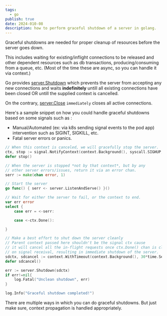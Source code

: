 ```yaml
---
tags:
  - go
publish: true
date: 2024-010-08
description: how to perform graceful shutdown of a server in golang.
---
```


Graceful shutdowns are needed for proper cleanup of resources before the server goes down.

This includes waiting for existing/inflight connections to be released and other dependent resources such as db transactions, producing/consuming from a queue, etc. (Most of the time these are async, so you can handle it via context.)

Go provides [server.Shutdown](https://pkg.go.dev/net/http#Server.Shutdown) which prevents the server from  accepting any new connections and waits **indefinitely** untill all existing connections have been closed  OR untill the supplied context is cancelled. 

On the contrary, [server.Close](https://pkg.go.dev/net/http#Server.Close) `immediately` closes all active connections.

Here's a sample snippet on how you could handle graceful shutdowns based on some signals such as : 
* Manual/Automated (ex: via k8s sending signal events to the pod app) intervention such as SIGINT, SIGKILL, etc.
* Fatal server errors or panics.



```go title="main.go"
// When this context is canceled, we will gracefully stop the server.
ctx, stop := signal.NotifyContext(context.Background(), syscall.SIGHUP, syscall.SIGINT, syscall.SIGTERM, syscall.SIGQUIT)
defer stop()

// When the server is stopped *not by that context*, but by any
// other server errors/issues, return it via an error chan.
serr := make(chan error, 1)

// Start the server
go func() { serr <- server.ListenAndServe() }()

// Wait for either the server to fail, or the context to end.
var err error
select {
    case err = <-serr:

    case <-ctx.Done():

}  

// Make a best effort to shut down the server cleanly
// Parent context passed here shouldn't be the signal ctx cause
// it will cancel all the in-flight requests once ctx.Done() chan is closed
// on signal receival, resulting in immediate shutdown of the server.
sdctx, sdcancel := context.WithTimeout(context.Background(), 30*time.Second)
defer sdcancel()

err := server.Shutdown(sdctx)
if err!=nil{
    log.Fatal("Unclean shutdown", err)
}

log.Info("Graceful shutdown completed!")

```

There are multiple ways in which you can do graceful shutdowns. But just make sure, context propagation
is handled appropriately.


